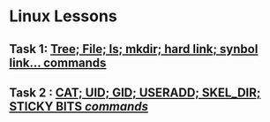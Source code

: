 # Linux Lessons<br/>
## Task 1: [Tree; File; ls; mkdir; hard link; synbol link... **commands**](https://github.com/xxxDaOctoPuSSxxx/DevOps_Academy/blob/Linux_Lessons/Linux/Task1/readme_task_1.md)<br/>
   

## Task 2 : [CAT; UID; GID; USERADD; SKEL_DIR; STICKY BITS _commands_](https://github.com/xxxDaOctoPuSSxxx/DevOps_Academy/blob/Linux_Lessons/Linux/Task2/readme_task_2.md) <br/>
 

